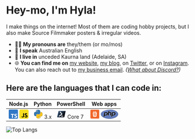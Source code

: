 # Hey-mo, I'm Hyla!
I make things on the internet! Most of them are coding hobby projects, but I also make Source Filmmaker posters & irregular videos. 

- 👋🏼 **My pronouns are** they/them (or mo/mos)
- 💬 **I speak** Australian English
- 📍 **I live in** unceded Kaurna land (Adelaide, SA)
- 🌐 **You can find me on** [my website](https://www.hyperfre.sh), [my blog](https://blog.hyperfre.sh), on [Twitter](https://twitter.com/Hyperfresh8080), or on [Instagram](https://www.instagram.com/hyperfresh8080). You can also reach out to [my business email](mailto:hello@hyperfre.sh). *([What about Discord?](https://www.hyperfre.sh/so-about-discord/))*

## Here are the languages that I can code in:
|Node.js|Python|PowerShell|Web apps|
|----|------|----------|------------------|
![TypeScript](src/ts.png) ![JavaScript](src/js.png) | ![Python](src/py.png) 3.x | ![PowerShell](src/pwsh.png) Core 7 | ![HTML](src/html.png) ![PHP](src/php.png)

 ![Top Langs](https://github-readme-stats.vercel.app/api/top-langs/?username=hyperfresh&hide_border=true&custom_title=My%20top%20languages&title_color=ff00ff&text_color=bb00bb&langs_count=5)
